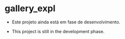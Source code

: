 # gallery_expl

- Este projeto ainda está em fase de desenvolvimento.

- This project is still in the development phase.
